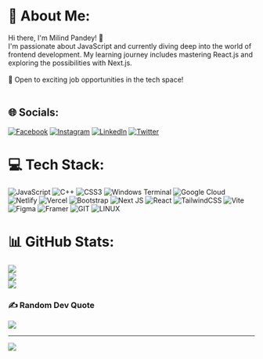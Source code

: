 # 💫 About Me:
Hi there, I'm Milind Pandey! 👋<br>I'm passionate about JavaScript and currently diving deep into the world of frontend development. My learning journey includes mastering React.js and exploring the possibilities with Next.js.<br><br>🚀 Open to exciting job opportunities in the tech space!<br><br>


## 🌐 Socials:
[![Facebook](https://img.shields.io/badge/Facebook-%231877F2.svg?logo=Facebook&logoColor=white)](https://facebook.com/Milind_Pandey) [![Instagram](https://img.shields.io/badge/Instagram-%23E4405F.svg?logo=Instagram&logoColor=white)](https://instagram.com/milindpandey__) [![LinkedIn](https://img.shields.io/badge/LinkedIn-%230077B5.svg?logo=linkedin&logoColor=white)](https://linkedin.com/in/milind-pandey0609) [![Twitter](https://img.shields.io/badge/Twitter-%231DA1F2.svg?logo=Twitter&logoColor=white)](https://twitter.com/Milind19693368) 

# 💻 Tech Stack:
![JavaScript](https://img.shields.io/badge/javascript-%23323330.svg?style=for-the-badge&logo=javascript&logoColor=%23F7DF1E) ![C++](https://img.shields.io/badge/c++-%2300599C.svg?style=for-the-badge&logo=c%2B%2B&logoColor=white) ![CSS3](https://img.shields.io/badge/css3-%231572B6.svg?style=for-the-badge&logo=css3&logoColor=white) ![Windows Terminal](https://img.shields.io/badge/Windows%20Terminal-%234D4D4D.svg?style=for-the-badge&logo=windows-terminal&logoColor=white) ![Google Cloud](https://img.shields.io/badge/GoogleCloud-%234285F4.svg?style=for-the-badge&logo=google-cloud&logoColor=white) ![Netlify](https://img.shields.io/badge/netlify-%23000000.svg?style=for-the-badge&logo=netlify&logoColor=#00C7B7) ![Vercel](https://img.shields.io/badge/vercel-%23000000.svg?style=for-the-badge&logo=vercel&logoColor=white) ![Bootstrap](https://img.shields.io/badge/bootstrap-%238511FA.svg?style=for-the-badge&logo=bootstrap&logoColor=white) ![Next JS](https://img.shields.io/badge/Next-black?style=for-the-badge&logo=next.js&logoColor=white) ![React](https://img.shields.io/badge/react-%2320232a.svg?style=for-the-badge&logo=react&logoColor=%2361DAFB) ![TailwindCSS](https://img.shields.io/badge/tailwindcss-%2338B2AC.svg?style=for-the-badge&logo=tailwind-css&logoColor=white) ![Vite](https://img.shields.io/badge/vite-%23646CFF.svg?style=for-the-badge&logo=vite&logoColor=white) ![Figma](https://img.shields.io/badge/figma-%23F24E1E.svg?style=for-the-badge&logo=figma&logoColor=white) ![Framer](https://img.shields.io/badge/Framer-black?style=for-the-badge&logo=framer&logoColor=blue) ![GIT](https://img.shields.io/badge/Git-fc6d26?style=for-the-badge&logo=git&logoColor=white) ![LINUX](https://img.shields.io/badge/Linux-FCC624?style=for-the-badge&logo=linux&logoColor=black)
# 📊 GitHub Stats:
![](https://github-readme-stats.vercel.app/api?username=mp2003&theme=maroongold&hide_border=false&include_all_commits=false&count_private=true)<br/>
![](https://github-readme-streak-stats.herokuapp.com/?user=mp2003&theme=maroongold&hide_border=false)<br/>
![](https://github-readme-stats.vercel.app/api/top-langs/?username=mp2003&theme=maroongold&hide_border=false&include_all_commits=false&count_private=true&layout=compact)

### ✍️ Random Dev Quote
![](https://quotes-github-readme.vercel.app/api?type=horizontal&theme=radical)

---
[![](https://visitcount.itsvg.in/api?id=mp2003&icon=0&color=0)](https://visitcount.itsvg.in)

<!-- Proudly created with GPRM ( https://gprm.itsvg.in ) -->
